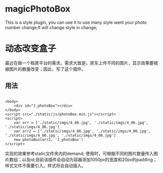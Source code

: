 # magicPhotoBox
This is a style plugin, you can use it to use many style went your photo number change;It will change style in change;

# 动态改变盒子
最近在做一个租房平台的需求。需求大致是，房东上传不同的图片，显示效果要根据图片的数量改变；因此，写了这个插件。


## 用法


```javascipt

<body>
    <div id="J_photoBox"></div>
</body>
<script src="./static/js/photoBox.min.js"></script>
<script>
    var arr = ['./static/imgs/4_06.jpg', './static/imgs/4_06.jpg', './static/imgs/4_06.jpg']
    var arr2 = ['./static/imgs/4_06.jpg', './static/imgs/4_06.jpg', './static/imgs/4_06.jpg', './static/imgs/4_06.jpg']
    new photoBox(arr2, 'J_photoBox')
</script>
```

实现的效果参考static文件夹内的demand;
使用时，可根据不同的图片数量传入图片数组；以及id;目前该插件会自动为容器添加1050px的宽度和20px的padding；
样式文件不需要引入。样式将会自动插入。
